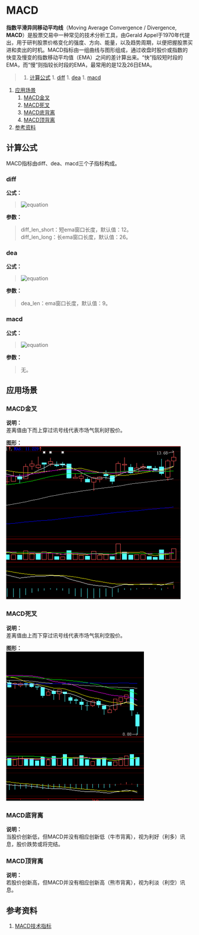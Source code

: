 # MACD
**指数平滑异同移动平均线**（Moving Average Convergence / Divergence, **MACD**）是股票交易中一种常见的技术分析工具，由Gerald Appel于1970年代提出，用于研判股票价格变化的强度、方向、能量，以及趋势周期，以便把握股票买进和卖出的时机。MACD指标由一组曲线与图形组成，通过收盘时股价或指数的快变及慢变的指数移动平均值（EMA）之间的差计算出来。“快”指较短时段的EMA，而“慢”则指较长时段的EMA，最常用的是12及26日EMA。  

>1. [计算公式](#计算公式 "计算公式")
	1. [diff](#diff "diff")
	1. [dea](#dea "dea")
	1. [macd](#macd "macd")
1. [应用场景](#应用场景 "应用场景")
	1. [MACD金叉](#MACD金叉 "MACD金叉")
	1. [MACD死叉](#MACD死叉 "MACD死叉")
	1. [MACD底背离](#MACD底背离 "MACD底背离")
	1. [MACD顶背离](#MACD顶背离 "MACD顶背离")
1. [参考资料](#参考资料 "参考资料")

## 计算公式
MACD指标由diff、dea、macd三个子指标构成。  
### diff  
**公式：**  
>![equation](http://www.sciweavers.org/upload/Tex2Img_1482237596/render.png)

**参数：**  
>diff_len_short：短ema窗口长度，默认值：12。  
>diff_len_long：长ema窗口长度，默认值：26。

### dea
**公式：**   
>![equation](http://www.sciweavers.org/upload/Tex2Img_1482234585/eqn.png)  

**参数：**  
>dea_len：ema窗口长度，默认值：9。

### macd
**公式：**  
>![equation](http://www.sciweavers.org/upload/Tex2Img_1482237805/render.png)

**参数：**  
>无。

## 应用场景
### MACD金叉
**说明：**  
差离值由下而上穿过讯号线代表市场气氛利好股价。  

**图形：**  
![](assets/004/101-e9bb2548.png)

### MACD死叉
**说明：**  
差离值由上而下穿过讯号线代表市场气氛利空股价。  

**图形：**  
![](assets/004/101-5bf30b97.png)

### MACD底背离
**说明：**  
当股价创新低，但MACD并没有相应创新低（牛市背离），视为利好（利多）讯息，股价跌势或将完结。
### MACD顶背离
**说明：**  
若股价创新高，但MACD并没有相应创新高（熊市背离），视为利淡（利空）讯息。

## 参考资料
1. [MACD技术指标](http://baike.baidu.com/link?url=X-wsUYuQytr188q585HJyva0KiJGeTFuqvtNYEBlSRszXalumuAr8B6wosMjENwYGwf7kqera3gHdr36QPVgDfErxKsWOg-nFLIKUJ9vF4Fszv9tyLSOoAz610Gcgtf_gfJ2u3zVqVWSCWA4QPgF1q)
